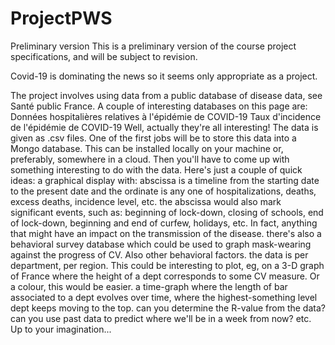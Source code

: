 # ProjectPWS
Preliminary version
This is a preliminary version of the course project specifications, and will be subject to revision.

Covid-19 is dominating the news so it seems only appropriate as a project.


The project involves using data from a public database of disease data, see Santé public France. A couple of interesting databases on this page are:
Données hospitalières relatives à l'épidémie de COVID-19
Taux d'incidence de l'épidémie de COVID-19
Well, actually they're all interesting!
The data is given as .csv files. One of the first jobs will be to store this data into a Mongo database. This can be installed locally on your machine or, preferably, somewhere in a cloud.
Then you'll have to come up with something interesting to do with the data. Here's just a couple of quick ideas:
a graphical display with: abscissa is a timeline from the starting date to the present date and the ordinate is any one of hospitalizations, deaths, excess deaths, incidence level, etc.
the abscissa would also mark significant events, such as: beginning of lock-down, closing of schools, end of lock-down, beginning and end of curfew, holidays, etc. In fact, anything that might have an impact on the transmission of the disease.
there's also a behavioral survey database which could be used to graph mask-wearing against the progress of CV. Also other behavioral factors.
the data is per department, per region. This could be interesting to plot, eg, on a 3-D graph of France where the height of a dept corresponds to some CV measure. Or a colour, this would be easier.
a time-graph where the length of bar associated to a dept evolves over time, where the highest-something level dept keeps moving to the top.
can you determine the R-value from the data?
can you use past data to predict where we'll be in a week from now?
etc. Up to your imagination...